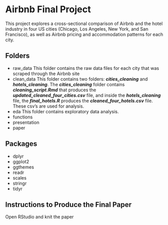 # Airbnb Final Project
This project explores a cross-sectional comparison of Airbnb and the hotel industry in four US cities (Chicago, Los Angeles, New York, and San Francisco), as well as Airbnb pricing and accommodation patterns for each city. 


## Folders
* raw_data
This folder contains the raw data files for each city that was scraped through the Airbnb site
* clean_data
This folder contains two folders: ***cities_cleaning*** and ***hotels_cleaning***. The ***cities_cleaning*** folder contains ***cleaning_script.Rmd*** that produces the ***updated_cleaned_four_cities.csv*** file, and inside the ***hotels_cleaning*** file, the ***final_hotels.R*** produces the ***cleaned_four_hotels.csv*** file. These csv’s are used for analysis.   
* eda
This folder contains exploratory data analysis. 
* functions
* presentation
* paper


## Packages
* dplyr
* ggplot2
* ggthemes
* readr
* scales
* stringr
* tidyr


## Instructions to Produce the Final Paper
Open RStudio and knit the paper

